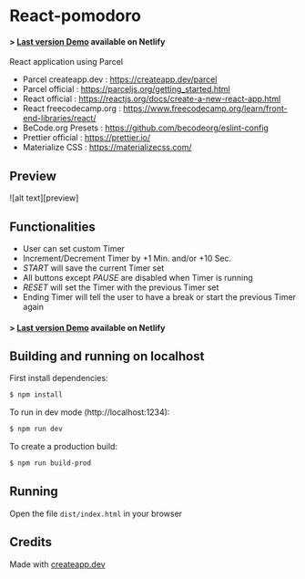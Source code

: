 # React-pomodoro

#### > [Last version Demo][demo] available on Netlify

React application using Parcel
- Parcel createapp.dev : https://createapp.dev/parcel
- Parcel official : https://parceljs.org/getting_started.html
- React official : https://reactjs.org/docs/create-a-new-react-app.html
- React freecodecamp.org : https://www.freecodecamp.org/learn/front-end-libraries/react/
- BeCode.org Presets : https://github.com/becodeorg/eslint-config
- Prettier official : https://prettier.io/
- Materialize CSS : https://materializecss.com/

## Preview

![alt text][preview]

## Functionalities
- User can set custom Timer
- Increment/Decrement Timer by +1 Min. and/or +10 Sec.
- *START* will save the current Timer set
- All buttons except *PAUSE* are disabled when Timer is running
- *RESET* will set the Timer with the previous Timer set
- Ending Timer will tell the user to have a break or start the previous Timer again

#### > [Last version Demo][demo] available on Netlify

## Building and running on localhost

First install dependencies:

```sh
$ npm install
```

To run in dev mode (http://localhost:1234):

```sh
$ npm run dev
```

To create a production build:

```sh
$ npm run build-prod
```

## Running

Open the file `dist/index.html` in your browser

## Credits

Made with [createapp.dev](https://createapp.dev/)

[preview-start]: preview.png "Pomodoro Go!"
[preview-end]: preview2.png "Pomodoro Go! time's up"
[demo]: https://5de4e62685e1992eb48175e3--wonderful-payne-71b14c.netlify.com/
